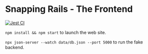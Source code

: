 # Snapping Rails - The Frontend

[![Jest CI](https://github.com/ThorntonMatthewD/snapping-rails/actions/workflows/web-ci.yml/badge.svg)](https://github.com/ThorntonMatthewD/snapping-rails/actions/workflows/web-ci.yml)

`npm install && npm start` to launch the web site.

`npx json-server --watch data/db.json --port 5000` to run the fake backend.
